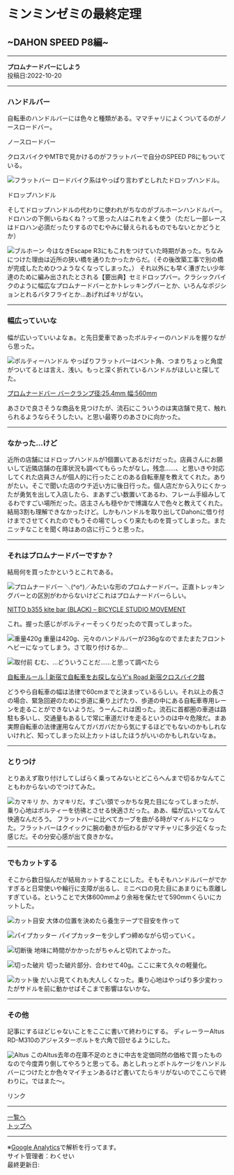 # ミンミンゼミの最終定理

## ~DAHON SPEED P8編~

---

**プロムナードバーにしよう**  
投稿日:2022-10-20

---

### ハンドルバー

自転車のハンドルバーには色々と種類がある。ママチャリによくついてるのがノースロードバー。

ノースロードバー

クロスバイクやMTBで見かけるのがフラットバーで自分のSPEED P8にもついている。

![フラットバー](images/20220905_180909.jpg)
ロードバイク系はやっぱり言わずとしれたドロップハンドル。

ドロップハンドル

そしてドロップハンドルの代わりに使われがちなのがブルホーンハンドルバー。ドロハンの下側いらねくね？って思った人はこれをよく使う（ただし一部レースはドロハン必須だったりするのでむやみに替えられるものでもないとかどうとか）

![ブルホーン](images12/DSC_0054.jpg)
今はなきEscape R3にもこれをつけていた時期があった。ちなみにつけた理由は近所の狭い橋を通りたかったからだ。（その後改築工事で別の橋が完成したためひつようなくなってしまった。）
それ以外にも早く漕ぎたい少年達のために編み出されたとされる【要出典】セミドロップバー。クラシックバイクのように幅広なプロムナードバーとかトレッキングバーとか、いろんなポジションとれるバタフライとか…あげればキリがない。

---

### 幅広っていいな

幅が広いっていいよなぁ。と先日愛車であったボルティーのハンドルを握りながら思った。

![ボルティーハンドル](images12/GH030056.jpg)
やっぱりフラットバーはベント角、つまりちょっと角度がついてるとは言え、浅い。もっと深く折れているハンドルがほしいと探してた。

[プロムナードバー バークランプ径:25.4mm 幅:560mm](https://ec.cb-asahi.co.jp/catalog/products/6d636ab636034e59beaee5244bc2bf48)

あさひで良さそうな商品を見つけたが、流石にこういうのは実店舗で見て、触れられるようならそうしたい。と思い最寄りのあさひに向かった。

---

### なかった…けど

近所の店舗にはドロップハンドルが1個置いてあるだけだった。店員さんにお願いして近隣店舗の在庫状況も調べてもらったがなし。残念……、と思いきや対応してくれた店員さんが個人的に行ったことのある自転車屋を教えてくれた。ありがたい。そこで聞いた店のウチ近い方に後日行った。個人店だから入りにくかったが勇気を出して入店したら、まあすごい数置いてあるわ、フレーム手組みしてるわですごい場所だった。店主さんも穏やかで博識な人で色々と教えてくれた。結局3割も理解できなかったけど。しかもハンドルを取り出してDahonに借り付けまでさせてくれたのでもうその場でしっくり来たものを買ってしまった。またニッチなことを聞く時はあの店に行こうと思った。

---

### それはプロムナードバーですか？

結局何を買ったかというとこれである。

![プロムナードバー](images12/20221014_155843.jpg)
＼(^o^)／みたいな形のプロムナードバー。正直トレッキングバーとの区別がわからないけどこれはプロムナードバーらしい。

[NITTO b355 kite bar (BLACK) – BICYCLE STUDIO MOVEMENT](https://movement-cycle.com/products/b355-kite-bar-black)

これ。握った感じがボルティーそっくりだったので買ってしまった。

![重量420g](images12/20221014_160354.jpg)
重量は420g、元々のハンドルバーが236gなのでまたまたフロントヘビーになってしまう。さて取り付けるか…

![取付前](images12/20221014_160000.jpg)
むむ、…どういうことだ……と思って調べたら

[自転車ルール | 新宿で自転車をお探しならY's Road 新宿クロスバイク館](https://ysroad.co.jp/shinjuku-crossbikekan/2022/07/04/95845)

どうやら自転車の幅は法律で60cmまでと決まっているらしい。それ以上の長さの場合、緊急回避のために歩道に乗り上げたり、歩道の中にある自転車専用レーンを走ることができないようだ。うーんこれは困った。流石に首都圏の車道は路駐も多いし、交通量もあるしで常に車道だけを走るというのは中々危険だ。まあ実際自転車の法律運用なんてガバガバだから気にするほどでもないのかもしれないけれど、知ってしまった以上カットはしたほうがいいのかもしれないなぁ。

---

### とりつけ

とりあえず取り付けしてしばらく乗ってみないとどこらへんまで切るかなんてこともわからないのでつけてみた。

![カマキリ](images12/20221014_173224.jpg)
か、カマキリだ。すごい頭でっかちな見た目になってしまったが、乗り心地はボルティーを彷彿とさせる快適さだった。ああ、幅が広いってなんて快適なんだろう。
フラットバーに比べてカーブを曲がる時がマイルドになった。フラットバーはクイックに腕の動きが伝わるがママチャリに多少近くなった感じだ。その分安心感が出て良きかな。

---

### でもカットする

そこから数日悩んだが結局カットすることにした。そもそもハンドルバーがでかすぎると日常使いや輪行に支障が出るし、ミニベロの見た目にあまりにも乖離しすぎている。ということで大体600mmより余裕を保たせて590mmくらいにカットした。

![カット目安](images12/20221018_143652.jpg)
大体の位置を決めたら養生テープで目安を作って

![パイプカッター](images12/20221018_144035.jpg)
パイプカッターを少しずつ締めながら切っていく。

![切断後](images12/20221018_144204.jpg)
地味に時間がかかったがちゃんと切れてよかった。

![切った破片](images12/20221018_150845.jpg)
切った破片部分、合わせて40g。ここに来て久々の軽量化。

![カット後](images12/20221018_151756.jpg)
だいぶ見てくれも大人しくなった。乗り心地はやっぱり多少変わったがサドルを前に動かせばそこまで影響はないかな。

---

### その他

記事にするほどじゃないことをここに書いて終わりにする。
ディレーラーAltus RD-M310のアジャスターボルトを六角で回せるようにした。

![Altus](images12/20221014_131244.jpg)
このAltus去年の在庫不足のときに中古を定価同然の価格で買ったものなので今度弄り倒してやろうと思ってる。あとしれっとボトルケージをハンドルバーにつけたとか色々マイチェンあるけど書いてたらキリがないのでここらで終わりに。ではまた～。

リンク

---

[一覧へ](./Link.md)  
[トップへ](/)

---

※[Google Analytics](https://wahoij.github.io/GAPolicy.html)で解析を行ってます。  
サイト管理者：わくせい  
最終更新日:<time id="modify"></time>
